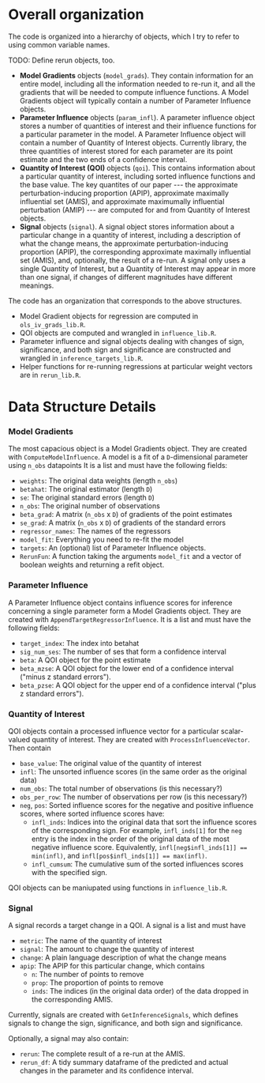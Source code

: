 
# Overall organization

The code is organized into a hierarchy of objects, which I try to refer
to using common variable names.

TODO: Define rerun objects, too.


- **Model Gradients** objects (`model_grads`).  They contain information for an
entire model, including all the information needed to re-run it, and all the
gradients that will be needed to compute influence functions.
A Model Gradients object will typically
contain a number of Parameter Influence objects.
- **Parameter Influence**  objects (`param_infl`).  A parameter influence object
stores a number of quantities of interest and their influence functions for
a particular parameter in the model.
A Parameter Influence object will contain a number of
Quantity of Interest objects.  Currently library, the three
quantities of interest stored for each parameter are its point estimate
and the two ends of a confidence interval.
- **Quantity of Interest (QOI)** objects (`qoi`).  This contains
information about a
particular quantity of interest, including sorted influence functions and
the base value.  The key quantites of our paper --- the approximate
perturbation-inducing proportion (APIP), approximate maximally influential
set (AMIS), and approximate maximumally influential perturbation (AMIP) ---
are computed for and from Quantity of Interest objects.
- **Signal** objects (`signal`).  A signal object stores information about a
particular change in a quantity of interest, including a description of
what the change means, the approximate
perturbation-inducing proportion (APIP), the corresponding approximate maximally
influential set (AMIS), and, optionally, the result of a re-run.  A signal
only uses a single Quantity of Interest, but a Quantity of Interest may
appear in more than one signal, if changes of different magnitudes have
different meanings.

The code has an organization that corresponds to the above structures.

- Model Gradient objects for regression are computed in `ols_iv_grads_lib.R`.
- QOI objects are computed and wrangled in `influence_lib.R`.
- Parameter influence and signal objects dealing with changes of sign,
significance, and both sign and significance are constructed and wrangled in
`inference_targets_lib.R`.
- Helper functions for re-running regressions at particular weight vectors
are in `rerun_lib.R`.

# Data Structure Details

### Model Gradients

The most capacious object is a Model Gradients object.  They are
created with `ComputeModelInfluence`.  A model is a fit
of a `D`-dimensional parameter using `n_obs` datapoints  It is a list and must
have the following fields:
- `weights`:    The original data weights (length `n_obs`)
- `betahat`:   The original estimator (length `D`)
- `se`:      The original standard errors (length `D`)
- `n_obs`:      The original number of observations
- `beta_grad`:  A matrix (`n_obs` x `D`) of gradients of the point estimates
- `se_grad`:    A matrix (`n_obs` x `D`) of gradients of the standard errors
- `regressor_names`:    The names of the regressors
- `model_fit`:          Everything you need to re-fit the model
- `targets`:  An (optional) list of Parameter Influence objects.
- `RerunFun`:  A function taking the arguments `model_fit` and a vector of
boolean weights and returning a refit object.

### Parameter Influence

A Parameter Influence object contains influence scores for inference concerning
a single parameter form a Model Gradients object.  They are
created with `AppendTargetRegressorInfluence`.
It is a list and must have the following fields:
- `target_index`:   The index into betahat
- `sig_num_ses`:    The number of ses that form a confidence interval
- `beta`:  A QOI object for the point estimate
- `beta_mzse`:  A QOI object for the lower end of a confidence
interval ("minus z standard errors").
- `beta_pzse`:  A QOI object for the upper end of a confidence
interval ("plus z standard errors").

### Quantity of Interest

QOI objects contain a processed influence vector for a particular scalar-valued
quantity of interest.
They are created with `ProcessInfluenceVector`.  Then contain
- `base_value`:     The original value of the quantity of interest
- `infl`: The unsorted influence scores (in the same order as the original data)
- `num_obs`:        The total number of observations (is this necessary?)
- `obs_per_row`:    The number of observations per row (is this necessary?)
- `neg`, `pos`:       Sorted influence scores for the negative and positive
influence scores, where sorted influence scores have:
  - `infl_inds`:      Indices into the original data that sort the influence
scores of the corresponding sign.  For example, `infl_inds[1]`
for the `neg` entry is the index in the order of the original
data of the most negative influence score.  Equivalently,
`infl[neg$infl_inds[1]] == min(infl)`, and
`infl[pos$infl_inds[1]] == max(infl)`.
  - `infl_cumsum`:    The cumulative sum of the sorted influences scores with
the specified sign.

QOI objects can be maniupated using functions in `influence_lib.R`.

### Signal

A signal records a target change in a QOI.  A signal is a list and must have
- `metric`:         The name of the quantity of interest
- `signal`:         The amount to change the quantity of interest
- `change`:    A plain language description of what the change means
- `apip`:           The APIP for this particular change, which contains
    - `n`: The number of points to remove
    - `prop`: The proportion of points to remove
    - `inds`: The indices (in the original data order) of the data dropped in the corresponding AMIS.

Currently, signals are created with `GetInferenceSignals`, which defines signals
to change the sign, significance, and both sign and significance.

Optionally, a signal may also contain:
- `rerun`: The complete result of a re-run at the AMIS.
- `rerun_df`: A tidy summary dataframe of the predicted and actual changes
in the parameter and its confidence interval.
